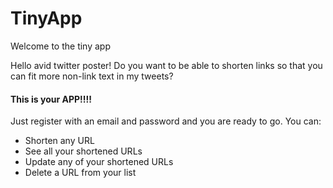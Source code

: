 TinyApp
=======

Welcome to the tiny app

Hello avid twitter poster!
Do you want to be able to shorten links
so that you can fit more non-link text in my tweets?

#### This is your APP!!!!

Just register with an email and password and you are ready to go.
You can:

 - Shorten any URL
 - See all your shortened URLs
 - Update any of your shortened URLs
 - Delete a URL from your list